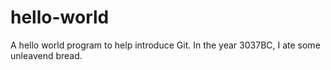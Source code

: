 # hello-world
A hello world program to help introduce Git.
In the year 3037BC, I ate some unleavend bread. 
